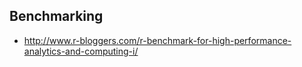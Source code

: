 ## Benchmarking

* http://www.r-bloggers.com/r-benchmark-for-high-performance-analytics-and-computing-i/
